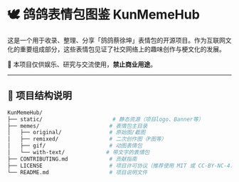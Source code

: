 # 🕊️ 鸽鸽表情包图鉴 KunMemeHub

这是一个用于收录、整理、分享「鸽鸽蔡徐坤」表情包的开源项目。作为互联网文化的重要组成部分，这些表情包见证了社交网络上的趣味创作与梗文化的发展。

📌 本项目仅供娱乐、研究与交流使用，**禁止商业用途**。

---

## 📂 项目结构说明

```bash
KunMemeHub/
├── static/                      # 静态资源（项目logo、Banner等）
├── memes/                      # 表情包主目录
│   ├── original/               # 原始图/截图
│   ├── remixed/                # 二次创作图（P图等）
│   ├── gif/                    # 动图表情包
│   └── with-text/             # 带文字的表情包
├── CONTRIBUTING.md             # 贡献指南
├── LICENSE                     # 项目许可协议（推荐使用 MIT 或 CC-BY-NC-4.0）
└── README.md                   # 项目说明文件
